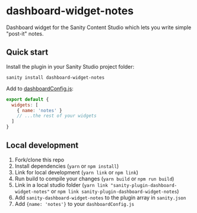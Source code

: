 # dashboard-widget-notes

Dashboard widget for the Sanity Content Studio which lets you write simple "post-it" notes.

## Quick start

Install the plugin in your Sanity Studio project folder:

```text
sanity install dashboard-widget-notes
```

Add to [dashboardConfig.js](https://www.sanity.io/docs/dashboard/installing-and-configuring-widgets#changing-layout):

```javascript
export default {
  widgets: [
    { name: 'notes' }
    // ...the rest of your widgets
  ]
}
```

## Local development

1. Fork/clone this repo
2. Install dependencies (`yarn` or `npm install`)
3. Link for local development (`yarn link` or `npm link`)
4. Run build to compile your changes (`yarn build` or `npm run build`)
5. Link in a local studio folder (`yarn link "sanity-plugin-dashboard-widget-notes"` or `npm link sanity-plugin-dashboard-widget-notes`)
6. Add `sanity-dashboard-widget-notes` to the plugin array in `sanity.json`
7. Add `{name: 'notes'}` to your `dashboardConfig.js`